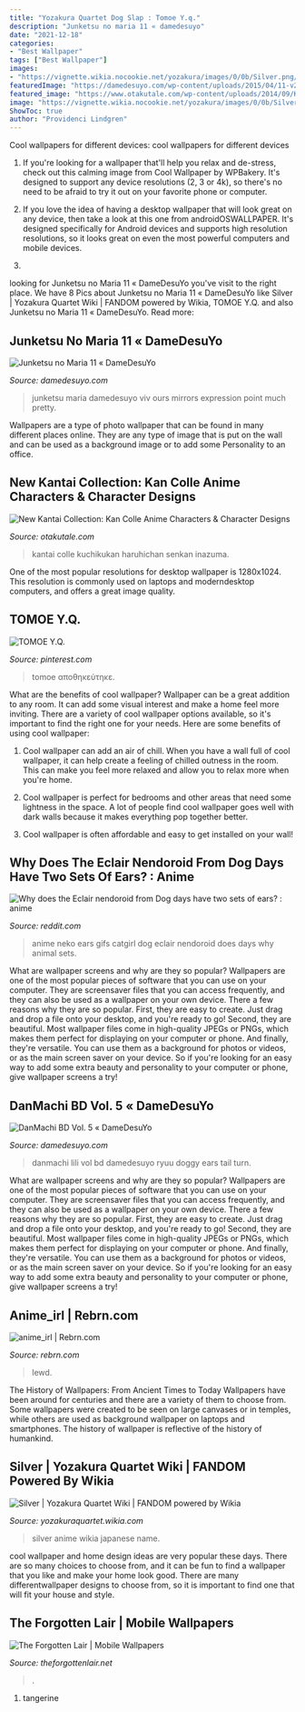 ```yaml
---
title: "Yozakura Quartet Dog Slap : Tomoe Y.q."
description: "Junketsu no maria 11 « damedesuyo"
date: "2021-12-18"
categories:
- "Best Wallpaper"
tags: ["Best Wallpaper"]
images:
- "https://vignette.wikia.nocookie.net/yozakura/images/0/0b/Silver.png/revision/latest/scale-to-width-down/350?cb=20110630195526"
featuredImage: "https://damedesuyo.com/wp-content/uploads/2015/04/11-v2-79B67264_001_8516.png"
featured_image: "https://www.otakutale.com/wp-content/uploads/2014/09/Kantai-Collection-Kan-Colle-Anime-Character-Designs-Kuchikukan-Ikatsuchi-624x858.jpg"
image: "https://vignette.wikia.nocookie.net/yozakura/images/0/0b/Silver.png/revision/latest/scale-to-width-down/350?cb=20110630195526"
ShowToc: true
author: "Providenci Lindgren"
---
```



Cool wallpapers for different devices:
cool wallpapers for different devices 

1. If you're looking for a wallpaper that'll help you relax and de-stress, check out this calming image from Cool Wallpaper by WPBakery. It's designed to support any device resolutions (2, 3 or 4k), so there's no need to be afraid to try it out on your favorite phone or computer.

2. If you love the idea of having a desktop wallpaper that will look great on any device, then take a look at this one from androidOSWALLPAPER. It's designed specifically for Android devices and supports high resolution resolutions, so it looks great on even the most powerful computers and mobile devices.

3.

	

		
looking for Junketsu no Maria 11 « DameDesuYo you've visit to the right place. We have 8 Pics about Junketsu no Maria 11 « DameDesuYo like Silver | Yozakura Quartet Wiki | FANDOM powered by Wikia, TOMOE Y.Q. and also Junketsu no Maria 11 « DameDesuYo. Read more:
		
    
## Junketsu No Maria 11 « DameDesuYo

<img loading=lazy src="https://damedesuyo.com/wp-content/uploads/2015/04/11-v2-79B67264_001_8516.png" onerror="this.onerror=null;this.src='https://tse3.mm.bing.net/th?id=OIP.i-qUAYGJ1RSpKBRXffhW-gHaEK&amp;pid=15.1';" alt="Junketsu no Maria 11 « DameDesuYo">

_Source: damedesuyo.com_

>junketsu maria damedesuyo viv ours mirrors expression point much pretty. 

	



Wallpapers are a type of photo wallpaper that can be found in many different places online. They are any type of image that is put on the wall and can be used as a background image or to add some Personality to an office.

    
## New Kantai Collection: Kan Colle Anime Characters &amp; Character Designs

<img loading=lazy src="https://www.otakutale.com/wp-content/uploads/2014/09/Kantai-Collection-Kan-Colle-Anime-Character-Designs-Kuchikukan-Ikatsuchi-624x858.jpg" onerror="this.onerror=null;this.src='https://tse4.mm.bing.net/th?id=OIP.8wjG85Sj_xEy-jlWfG497wHaKL&amp;pid=15.1';" alt="New Kantai Collection: Kan Colle Anime Characters &amp; Character Designs">

_Source: otakutale.com_

>kantai colle kuchikukan haruhichan senkan inazuma. 

	

One of the most popular resolutions for desktop wallpaper is 1280x1024. This resolution is commonly used on laptops and moderndesktop computers, and offers a great image quality.

    
## TOMOE Y.Q.

<img loading=lazy src="https://i.pinimg.com/originals/47/e6/09/47e609025962187bbaec156ade51f9a5.gif" onerror="this.onerror=null;this.src='https://tse1.mm.bing.net/th?id=OIP.W7tLSNvvxI017KSsHhR3UwHaEL&amp;pid=15.1';" alt="TOMOE Y.Q.">

_Source: pinterest.com_

>tomoe αποθηκεύτηκε. 

	

What are the benefits of cool wallpaper?
Wallpaper can be a great addition to any room. It can add some visual interest and make a home feel more inviting. There are a variety of cool wallpaper options available, so it's important to find the right one for your needs. Here are some benefits of using cool wallpaper: 
1. Cool wallpaper can add an air of chill. When you have a wall full of cool wallpaper, it can help create a feeling of chilled outness in the room. This can make you feel more relaxed and allow you to relax more when you're home. 

2. Cool wallpaper is perfect for bedrooms and other areas that need some lightness in the space. A lot of people find cool wallpaper goes well with dark walls because it makes everything pop together better. 

3. Cool wallpaper is often affordable and easy to get installed on your wall!

    
## Why Does The Eclair Nendoroid From Dog Days Have Two Sets Of Ears? : Anime

<img loading=lazy src="https://media.giphy.com/media/10g9il7Y31ZPAQ/giphy.gif" onerror="this.onerror=null;this.src='https://tse3.mm.bing.net/th?id=OIP.7D3DNJ-bIbAQ10RydvBMXgAAAA&amp;pid=15.1';" alt="Why does the Eclair nendoroid from Dog days have two sets of ears? : anime">

_Source: reddit.com_

>anime neko ears gifs catgirl dog eclair nendoroid does days why animal sets. 

	

What are wallpaper screens and why are they so popular?
Wallpapers are one of the most popular pieces of software that you can use on your computer. They are screensaver files that you can access frequently, and they can also be used as a wallpaper on your own device. There a few reasons why they are so popular. First, they are easy to create. Just drag and drop a file onto your desktop, and you're ready to go! Second, they are beautiful. Most wallpaper files come in high-quality JPEGs or PNGs, which makes them perfect for displaying on your computer or phone. And finally, they're versatile. You can use them as a background for photos or videos, or as the main screen saver on your device. So if you're looking for an easy way to add some extra beauty and personality to your computer or phone, give wallpaper screens a try!

    
## DanMachi BD Vol. 5 « DameDesuYo

<img loading=lazy src="https://damedesuyo.com/wp-content/uploads/2016/01/09-720p_001_8951.png" onerror="this.onerror=null;this.src='https://tse2.mm.bing.net/th?id=OIP.SGjwc26EYcHPbwyGsXAtpgHaEK&amp;pid=15.1';" alt="DanMachi BD Vol. 5 « DameDesuYo">

_Source: damedesuyo.com_

>danmachi lili vol bd damedesuyo ryuu doggy ears tail turn. 

	

What are wallpaper screens and why are they so popular?
Wallpapers are one of the most popular pieces of software that you can use on your computer. They are screensaver files that you can access frequently, and they can also be used as a wallpaper on your own device. There a few reasons why they are so popular. First, they are easy to create. Just drag and drop a file onto your desktop, and you're ready to go! Second, they are beautiful. Most wallpaper files come in high-quality JPEGs or PNGs, which makes them perfect for displaying on your computer or phone. And finally, they're versatile. You can use them as a background for photos or videos, or as the main screen saver on your device. So if you're looking for an easy way to add some extra beauty and personality to your computer or phone, give wallpaper screens a try!

    
## Anime_irl | Rebrn.com

<img loading=lazy src="http://i.imgur.com/g5g9M2C.jpg" onerror="this.onerror=null;this.src='https://tse2.mm.bing.net/th?id=OIP.EmGxpbDP6WP6F0dWPp43pwHaHZ&amp;pid=15.1';" alt="anime_irl | Rebrn.com">

_Source: rebrn.com_

>lewd. 

	

The History of Wallpapers: From Ancient Times to Today
Wallpapers have been around for centuries and there are a variety of them to choose from. Some wallpapers were created to be seen on large canvases or in temples, while others are used as background wallpaper on laptops and smartphones. The history of wallpaper is reflective of the history of humankind.

    
## Silver | Yozakura Quartet Wiki | FANDOM Powered By Wikia

<img loading=lazy src="https://vignette.wikia.nocookie.net/yozakura/images/0/0b/Silver.png/revision/latest/scale-to-width-down/350?cb=20110630195526" onerror="this.onerror=null;this.src='https://tse4.mm.bing.net/th?id=OIP.5_DvV7472SudXKTho5Q6FwAAAA&amp;pid=15.1';" alt="Silver | Yozakura Quartet Wiki | FANDOM powered by Wikia">

_Source: yozakuraquartet.wikia.com_

>silver anime wikia japanese name. 

	

cool wallpaper and home design ideas are very popular these days. There are so many choices to choose from, and it can be fun to find a wallpaper that you like and make your home look good. There are many differentwallpaper designs to choose from, so it is important to find one that will fit your house and style.

    
## The Forgotten Lair | Mobile Wallpapers

<img loading=lazy src="https://www.theforgottenlair.net/wp-content/uploads/2015/02/AhMyGoddess3-576x1024.jpg" onerror="this.onerror=null;this.src='https://tse2.mm.bing.net/th?id=OIP.nCWOE6wyz9z8oDMBtKfENAHaNK&amp;pid=15.1';" alt="The Forgotten Lair | Mobile Wallpapers">

_Source: theforgottenlair.net_

>. 

	

1. tangerine 

